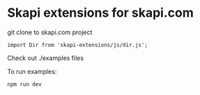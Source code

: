# Skapi extensions for skapi.com

git clone to skapi.com project

```
import Dir from 'skapi-extensions/js/dir.js';
```

Check out ./examples files

To run examples:

```
npm run dev
```